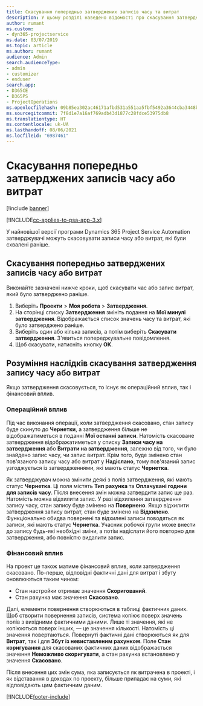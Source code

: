 ```yaml
---
title: Скасування попередньо затверджених записів часу та витрат
description: У цьому розділі наведено відомості про скасування затвердженого часу та транзакцій за витратами проекту.
author: rumant
ms.custom:
- dyn365-projectservice
ms.date: 03/07/2019
ms.topic: article
ms.author: rumant
audience: Admin
search.audienceType:
- admin
- customizer
- enduser
search.app:
- D365CE
- D365PS
- ProjectOperations
ms.openlocfilehash: 09b85ea302ac46171afbd531a551aa5fbf5492a3644cba3448be03009840228c
ms.sourcegitcommit: 7f8d1e7a16af769adb43d1877c28fdce53975db8
ms.translationtype: HT
ms.contentlocale: uk-UA
ms.lasthandoff: 08/06/2021
ms.locfileid: "6987461"
---
```

# <a name="cancel-previously-approved-time-or-expense-entries"></a>Скасування попередньо затверджених записів часу або витрат

[!include [banner](../includes/psa-now-project-operations.md)]

[!INCLUDE[cc-applies-to-psa-app-3.x](../includes/cc-applies-to-psa-app-3x.md)]

У найновішої версії програми Dynamics 365 Project Service Automation затверджувачі можуть скасовувати записи часу або витрат, які були схвалені раніше.

## <a name="cancel-a-previously-approved-time-or-expense-entry"></a>Скасування попередньо затверджених записів часу або витрат

Виконайте зазначені нижче кроки, щоб скасувати час або запис витрат, який було затверджено раніше.

1. Виберіть **Проекти** \> **Моя робота** \> **Затвердження**. 
2. На сторінці списку **Затвердження** змініть подання на **Мої минулі затвердження**. Відображається список значень часу та витрат, які було затверджено раніше.
3. Виберіть один або кілька записів, а потім виберіть **Скасувати затвердження**. З'явиться попереджувальне повідомлення.
4. Щоб скасувати, натисніть кнопку **ОК**.

## <a name="understand-the-impact-of-canceling-a-time-or-expense-entry-approval"></a>Розуміння наслідків скасування затвердження запису часу або витрат

Якщо затвердження скасовується, то існує як операційний вплив, так і фінансовий вплив.

### <a name="operational-impact"></a>Операційний вплив

Під час виконання операції, коли затвердження скасовано, стан запису буде скинуто до **Чернетки**, а затвердження більше не відображатиметься в поданні **Мої останні записи**. Натомість скасоване затвердження відображатиметься у списку **Записи часу на затвердження** або **Витрати на затвердження**, залежно від того, чи було знайдено запис часу, чи запис витрат. Крім того, буде змінено стан пов'язаного запису часу або витрат у **Надіслано**, тому пов'язаний запис узгоджується із затвердженнями, які мають статус **Чернетка**.

Як затверджувач можна змінити деякі з полів затвердження, які мають статус **Чернетка**. Ці поля містять **Тип рахунка** та **Оплачувані години для записів часу**. Після внесення змін можна затвердити запис ще раз. Натомість можна відхилити запис. У разі відхилення затвердження запису часу, стан запису буде змінено на **Повернено**. Якщо відхилити затвердження запису витрат, стан буде змінено на **Відхилено**. Функціонально обидва повернені та відхилені записи поводяться як записи, які мають статус **Чернетка**. Учасник робочої групи може внести до запису будь-які необхідні зміни, а потім надіслати його повторно для затвердження, або повністю видалити запис.

### <a name="financial-impact"></a>Фінансовий вплив

На проект це також матиме фінансовий вплив, коли затвердження скасовано. По-перше, відповідні фактичні дані для витрат і збуту оновлюються таким чином:

- Стан настройки отримає значення **Скоригований**.
- Стан рахунка має значення **Скасовано**.

Далі, елементи повернення створюються в таблиці фактичних даних. Щоб створити повернення записів, система копіює поверх значень полів з вихідними фактичними даними. Лише ті значення, які не копіюються поверх інших, — це значення кількості. Натомість ці значення повертаються. Повернуті фактичні дані створюються як для **Витрат**, так і для **Збут із невиставленим рахунком**. Поле **Стан коригування** для скасованих фактичних даних відображається значення **Неможливо скоригувати**, а стан рахунка встановлено у значення **Скасовано**.

Після внесення цих змін сума, яка записується як витрачена в проекті, і як відставання в доходах по проекту, більше припадає на суми, які відповідають цим фактичним даним.


[!INCLUDE[footer-include](../includes/footer-banner.md)]